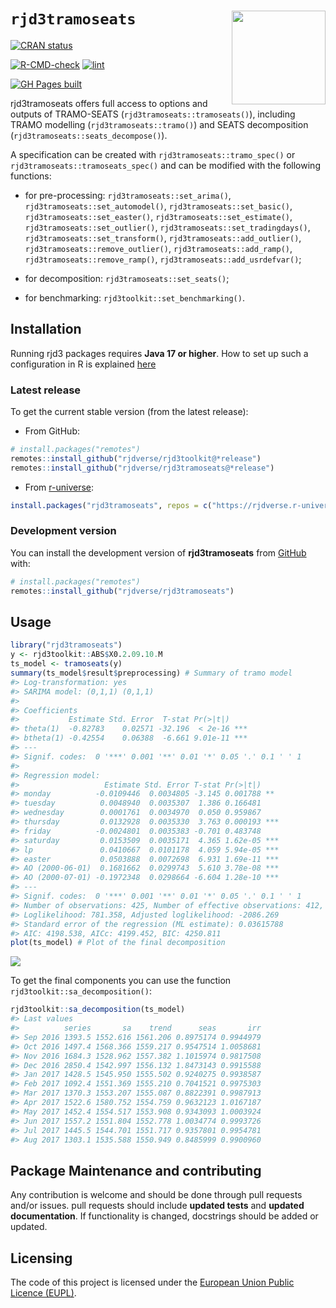 
<!-- README.md is generated from README.Rmd. Please edit that file -->

# `rjd3tramoseats` <a href="https://rjdverse.github.io/rjd3tramoseats/"><img src="man/figures/logo.png" align="right" height="150" style="float:right; height:150px;"/></a>

<!-- badges: start -->

[![CRAN
status](https://www.r-pkg.org/badges/version/rjd3tramoseats)](https://CRAN.R-project.org/package=rjd3tramoseats)

[![R-CMD-check](https://github.com/rjdverse/rjd3tramoseats/actions/workflows/R-CMD-check.yaml/badge.svg)](https://github.com/rjdverse/rjd3tramoseats/actions/workflows/R-CMD-check.yaml)
[![lint](https://github.com/rjdverse/rjd3tramoseats/actions/workflows/lint.yaml/badge.svg)](https://github.com/rjdverse/rjd3tramoseats/actions/workflows/lint.yaml)

[![GH Pages
built](https://github.com/rjdverse/rjd3tramoseats/actions/workflows/pkgdown.yaml/badge.svg)](https://github.com/rjdverse/rjd3tramoseats/actions/workflows/pkgdown.yaml)
<!-- badges: end -->

rjd3tramoseats offers full access to options and outputs of TRAMO-SEATS
(`rjd3tramoseats::tramoseats()`), including TRAMO modelling
(`rjd3tramoseats::tramo()`) and SEATS decomposition
(`rjd3tramoseats::seats_decompose()`).

A specification can be created with `rjd3tramoseats::tramo_spec()` or
`rjd3tramoseats::tramoseats_spec()` and can be modified with the
following functions:

- for pre-processing: `rjd3tramoseats::set_arima()`,
  `rjd3tramoseats::set_automodel()`, `rjd3tramoseats::set_basic()`,
  `rjd3tramoseats::set_easter()`, `rjd3tramoseats::set_estimate()`,
  `rjd3tramoseats::set_outlier()`, `rjd3tramoseats::set_tradingdays()`,
  `rjd3tramoseats::set_transform()`, `rjd3tramoseats::add_outlier()`,
  `rjd3tramoseats::remove_outlier()`, `rjd3tramoseats::add_ramp()`,
  `rjd3tramoseats::remove_ramp()`, `rjd3tramoseats::add_usrdefvar()`;

- for decomposition: `rjd3tramoseats::set_seats()`;

- for benchmarking: `rjd3toolkit::set_benchmarking()`.

## Installation

Running rjd3 packages requires **Java 17 or higher**. How to set up such
a configuration in R is explained
[here](https://jdemetra-new-documentation.netlify.app/#Rconfig)

### Latest release

To get the current stable version (from the latest release):

- From GitHub:

``` r
# install.packages("remotes")
remotes::install_github("rjdverse/rjd3toolkit@*release")
remotes::install_github("rjdverse/rjd3tramoseats@*release")
```

- From [r-universe](https://rjdverse.r-universe.dev/rjd3tramoseats):

``` r
install.packages("rjd3tramoseats", repos = c("https://rjdverse.r-universe.dev", "https://cloud.r-project.org"))
```

### Development version

You can install the development version of **rjd3tramoseats** from
[GitHub](https://github.com/) with:

``` r
# install.packages("remotes")
remotes::install_github("rjdverse/rjd3tramoseats")
```

## Usage

``` r
library("rjd3tramoseats")
y <- rjd3toolkit::ABS$X0.2.09.10.M
ts_model <- tramoseats(y)
summary(ts_model$result$preprocessing) # Summary of tramo model
#> Log-transformation: yes 
#> SARIMA model: (0,1,1) (0,1,1)
#> 
#> Coefficients
#>           Estimate Std. Error  T-stat Pr(>|t|)    
#> theta(1)  -0.82783    0.02571 -32.196  < 2e-16 ***
#> btheta(1) -0.42554    0.06388  -6.661 9.01e-11 ***
#> ---
#> Signif. codes:  0 '***' 0.001 '**' 0.01 '*' 0.05 '.' 0.1 ' ' 1
#> 
#> Regression model:
#>                   Estimate Std. Error T-stat Pr(>|t|)    
#> monday          -0.0109446  0.0034805 -3.145 0.001788 ** 
#> tuesday          0.0048940  0.0035307  1.386 0.166481    
#> wednesday        0.0001761  0.0034970  0.050 0.959867    
#> thursday         0.0132928  0.0035330  3.763 0.000193 ***
#> friday          -0.0024801  0.0035383 -0.701 0.483748    
#> saturday         0.0153509  0.0035171  4.365 1.62e-05 ***
#> lp               0.0410667  0.0101178  4.059 5.94e-05 ***
#> easter           0.0503888  0.0072698  6.931 1.69e-11 ***
#> AO (2000-06-01)  0.1681662  0.0299743  5.610 3.78e-08 ***
#> AO (2000-07-01) -0.1972348  0.0298664 -6.604 1.28e-10 ***
#> ---
#> Signif. codes:  0 '***' 0.001 '**' 0.01 '*' 0.05 '.' 0.1 ' ' 1
#> Number of observations: 425, Number of effective observations: 412, Number of parameters: 13
#> Loglikelihood: 781.358, Adjusted loglikelihood: -2086.269
#> Standard error of the regression (ML estimate): 0.03615788 
#> AIC: 4198.538, AICc: 4199.452, BIC: 4250.811
plot(ts_model) # Plot of the final decomposition
```

<img src="man/figures/README-ts-final-1.png" style="display: block; margin: auto;" />

To get the final components you can use the function
`rjd3toolkit::sa_decomposition()`:

``` r
rjd3toolkit::sa_decomposition(ts_model)
#> Last values
#>          series       sa    trend      seas       irr
#> Sep 2016 1393.5 1552.616 1561.206 0.8975174 0.9944979
#> Oct 2016 1497.4 1568.366 1559.217 0.9547514 1.0058681
#> Nov 2016 1684.3 1528.962 1557.382 1.1015974 0.9817508
#> Dec 2016 2850.4 1542.997 1556.132 1.8473143 0.9915588
#> Jan 2017 1428.5 1545.950 1555.502 0.9240275 0.9938587
#> Feb 2017 1092.4 1551.369 1555.210 0.7041521 0.9975303
#> Mar 2017 1370.3 1553.207 1555.087 0.8822391 0.9987913
#> Apr 2017 1522.6 1580.752 1554.759 0.9632123 1.0167187
#> May 2017 1452.4 1554.517 1553.908 0.9343093 1.0003924
#> Jun 2017 1557.2 1551.804 1552.778 1.0034774 0.9993726
#> Jul 2017 1445.5 1544.701 1551.717 0.9357801 0.9954781
#> Aug 2017 1303.1 1535.588 1550.949 0.8485999 0.9900960
```

## Package Maintenance and contributing

Any contribution is welcome and should be done through pull requests
and/or issues. pull requests should include **updated tests** and
**updated documentation**. If functionality is changed, docstrings
should be added or updated.

## Licensing

The code of this project is licensed under the [European Union Public
Licence
(EUPL)](https://joinup.ec.europa.eu/collection/eupl/eupl-text-eupl-12).
